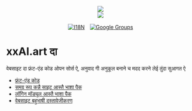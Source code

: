 <p align="center"><a href="https://xxai.art"><img src="https://cdn.jsdelivr.net/gh/xxai-art/doc/logo.svg"/></a><br/><a href="https://xxai.art"><img src="https://cdn.jsdelivr.net/gh/xxai-art/doc/xxai.svg"/></a></p><p align="center"><a href="https://github.com/xxai-art/doc#readme"><img alt="I18N" src="https://cdn.jsdelivr.net/gh/wactax/img/t.svg"/></a>　<a href="https://groups.google.com/u/0/g/xxai-art"><img alt="Google Groups" src="https://cdn.jsdelivr.net/gh/wactax/img/g-groups.svg"/></a></p>

# xxAI.art दा

वेबसाइट दा फ्रंट-एंड कोड ओपन सोर्स ऐ, अनुवाद गी अनुकूल बनाने च मदद करने लेई तुंदा सुआगत ऐ

* [फ्रंट-एंड कोड](https://github.com/xxai-art/web)
* [समग्र रूप कन्नै साइट आस्तै भाशा पैक](https://github.com/xxai-art/web/tree/main/i18n)
* [लॉगिन मॉड्यूल आस्तै भाशा पैक](https://github.com/wacpkg/user/tree/main/ui.i18n)
* [वेबसाइट बहुभाषी दस्तावेजीकरण](https://github.com/xxai-doc)
